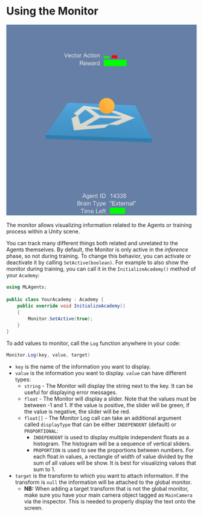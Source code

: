 # Using the Monitor

![Monitor](images/monitor.png)

The monitor allows visualizing information related to the Agents or training
process within a Unity scene.

You can track many different things both related and unrelated to the Agents
themselves. By default, the Monitor is only active in the *inference* phase, so
not during training. To change this behavior, you can activate or deactivate it
by calling `SetActive(boolean)`. For example to also show the monitor during
training, you can call it in the `InitializeAcademy()` method of your `Academy`:

```csharp
using MLAgents;

public class YourAcademy : Academy {
    public override void InitializeAcademy()
    {
        Monitor.SetActive(true);
    }
}
```

To add values to monitor, call the `Log` function anywhere in your code:

```csharp
Monitor.Log(key, value, target)
```

* `key` is the name of the information you want to display.
* `value` is the information you want to display. *`value`* can have different
  types:
  * `string` - The Monitor will display the string next to the key. It can be
    useful for displaying error messages.
  * `float` - The Monitor will display a slider. Note that the values must be
    between -1 and 1. If the value is positive, the slider will be green, if the
    value is negative, the slider will be red.
  * `float[]` - The Monitor Log call can take an additional argument called
    `displayType` that can be either `INDEPENDENT` (default) or `PROPORTIONAL`:
    * `INDEPENDENT` is used to display multiple independent floats as a
      histogram. The histogram will be a sequence of vertical sliders.
    * `PROPORTION` is used to see the proportions between numbers. For each
      float in values, a rectangle of width of value divided by the sum of all
      values will be show. It is best for visualizing values that sum to 1.
* `target` is the transform to which you want to attach information. If the
  transform is `null` the information will be attached to the global monitor.
  * **NB:** When adding a target transform that is not the global monitor, make
    sure you have your main camera object tagged as `MainCamera` via the
    inspector. This is needed to properly display the text onto the screen.
